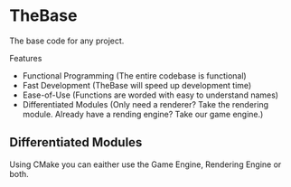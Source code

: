 # TheBase
The base code for any project.

Features

* Functional Programming (The entire codebase is functional)
* Fast Development (TheBase will speed up development time)
* Ease-of-Use (Functions are worded with easy to understand names)
* Differentiated Modules (Only need a renderer? Take the rendering module. Already have a rending engine? Take our game engine.)

## Differentiated Modules
  Using CMake you can eaither use the Game Engine, Rendering Engine or both.
  
